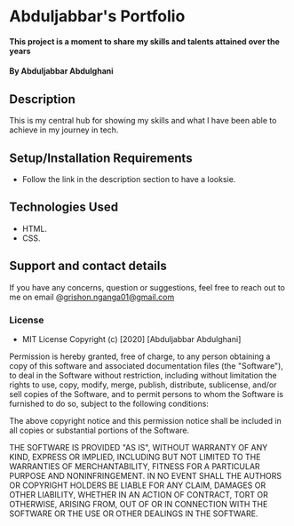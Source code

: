 # Abduljabbar's Portfolio
#### This project is a moment to share my skills and talents attained over the years

#### By **Abduljabbar Abdulghani**
## Description
This is my central hub for showing my skills and what I have been able to achieve in my journey in tech. 

## Setup/Installation Requirements
* Follow the link in the description section to have a looksie.

## Technologies Used
* HTML.
* CSS.

## Support and contact details
If you have any concerns, question or  suggestions, feel free to reach out to me on email @grishon.nganga01@gmail.com

### License
* MIT License
Copyright (c) [2020] [Abduljabbar Abdulghani]

Permission is hereby granted, free of charge, to any person obtaining a copy
of this software and associated documentation files (the "Software"), to deal
in the Software without restriction, including without limitation the rights
to use, copy, modify, merge, publish, distribute, sublicense, and/or sell
copies of the Software, and to permit persons to whom the Software is
furnished to do so, subject to the following conditions:

The above copyright notice and this permission notice shall be included in all
copies or substantial portions of the Software.

THE SOFTWARE IS PROVIDED "AS IS", WITHOUT WARRANTY OF ANY KIND, EXPRESS OR
IMPLIED, INCLUDING BUT NOT LIMITED TO THE WARRANTIES OF MERCHANTABILITY,
FITNESS FOR A PARTICULAR PURPOSE AND NONINFRINGEMENT. IN NO EVENT SHALL THE
AUTHORS OR COPYRIGHT HOLDERS BE LIABLE FOR ANY CLAIM, DAMAGES OR OTHER
LIABILITY, WHETHER IN AN ACTION OF CONTRACT, TORT OR OTHERWISE, ARISING FROM,
OUT OF OR IN CONNECTION WITH THE SOFTWARE OR THE USE OR OTHER DEALINGS IN THE
SOFTWARE.
